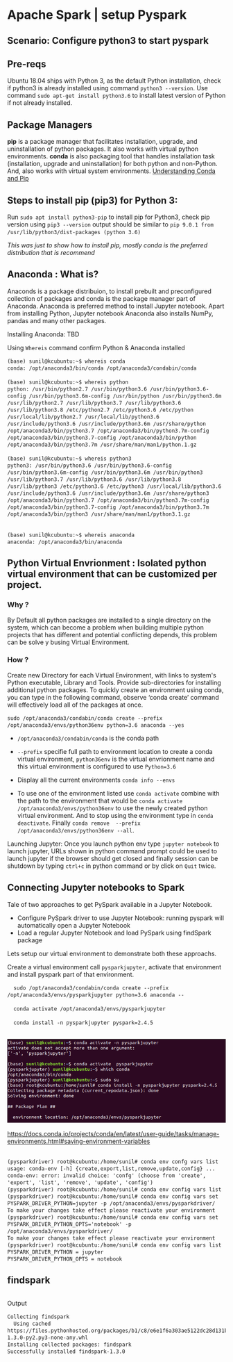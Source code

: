 # Apache Spark | setup Pyspark

## Scenario: Configure python3 to start pyspark

## Pre-reqs
Ubuntu 18.04 ships with Python 3, as the default Python installation, check if python3 is already installed using command ```python3 --version```. Use command ```sudo apt-get install python3.6``` to install latest version of Python if not already installed.  


## Package Managers

**pip** is a package manager that facilitates installation, upgrade, and uninstallation of python packages. It also works with virtual python environments. **conda** is also packaging tool that handles installation task (installation, upgrade and uninstallation) for both python and non-Python. And, also works with virtual system environments.
[Understanding Conda and Pip](https://www.anaconda.com/understanding-conda-and-pip/)

## Steps to install pip (pip3) for Python 3:
Run ```sudo apt install python3-pip``` to install pip for Python3, check pip version using ```pip3 --version```
output should be similar to ```pip 9.0.1 from /usr/lib/python3/dist-packages (python 3.6)```

_This was just to show how to install pip, mostly conda is the preferred distribution that is recommend_

##  Anaconda : What is?
Anaconds is a package distribuion, to install prebuilt and preconfigured collection of packages and conda is the package manager part of Anaconda. Anaconda is preferred method to install Jupyter notebook. Apart from installing Python, Jupyter notebook Anaconda also installs NumPy, pandas and many other packages.

Installing Anaconda:
TBD 

Using `Whereis` command confirm Python & Anaconda installed

```
(base) sunil@kcubuntu:~$ whereis conda
conda: /opt/anaconda3/bin/conda /opt/anaconda3/condabin/conda

(base) sunil@kcubuntu:~$ whereis python
python: /usr/bin/python2.7 /usr/bin/python3.6 /usr/bin/python3.6-config /usr/bin/python3.6m-config /usr/bin/python /usr/bin/python3.6m /usr/lib/python2.7 /usr/lib/python3.7 /usr/lib/python3.6 /usr/lib/python3.8 /etc/python2.7 /etc/python3.6 /etc/python /usr/local/lib/python2.7 /usr/local/lib/python3.6 /usr/include/python3.6 /usr/include/python3.6m /usr/share/python /opt/anaconda3/bin/python3.7 /opt/anaconda3/bin/python3.7m-config /opt/anaconda3/bin/python3.7-config /opt/anaconda3/bin/python /opt/anaconda3/bin/python3.7m /usr/share/man/man1/python.1.gz

(base) sunil@kcubuntu:~$ whereis python3
python3: /usr/bin/python3.6 /usr/bin/python3.6-config /usr/bin/python3.6m-config /usr/bin/python3.6m /usr/bin/python3 /usr/lib/python3.7 /usr/lib/python3.6 /usr/lib/python3.8 /usr/lib/python3 /etc/python3.6 /etc/python3 /usr/local/lib/python3.6 /usr/include/python3.6 /usr/include/python3.6m /usr/share/python3 /opt/anaconda3/bin/python3.7 /opt/anaconda3/bin/python3.7m-config /opt/anaconda3/bin/python3.7-config /opt/anaconda3/bin/python3.7m /opt/anaconda3/bin/python3 /usr/share/man/man1/python3.1.gz


(base) sunil@kcubuntu:~$ whereis anaconda
anaconda: /opt/anaconda3/bin/anaconda
```

## Python Virtual Envrionment : Isolated python virtual environment that can be customized per project.

### Why ?
By Default all python packages are installed to a single directory on the system, which can become a problem when building multiple python projects that has different and potential conflicting depends, this problem can be solve y busing  Virtual Environment.

### How ?
Create new Directory for each Virtual Environment, with links to system's Python executable, Library and Tools. Provide sub-directories for installing additional python packages. To quickly create an environment using conda, you can type in the following command, observe ‘conda create’ command will effectively load all of the packages at once.  

```
sudo /opt/anaconda3/condabin/conda create --prefix /opt/anaconda3/envs/python36env python=3.6 anaconda --yes
```

- `/opt/anaconda3/condabin/conda` is the conda path
- `--prefix` specifie full path to environment location to create a conda virtual environment, `python36env` is the virtual envrionment name and this virtual environment is configured to use `Python=3.6`

- Display all the current environments `conda info --envs`

- To use one of the environment listed use `conda activate` combine with the path to the environment that would be `conda activate /opt/anaconda3/envs/python36env` to use the newly created python virtual environment. And to stop using the environment type in `conda deactivate`. Finally `conda remove  --prefix /opt/anaconda3/envs/python36env --all`.


Launching Jupyter: Once you launch python env type `jupyter notebook` to launch jupyter, URLs shown in python command prompt could be used to launch jupyter if the browser should get closed and finally session can be shutdown by typing `ctrl+c` in python command or by click on `Quit` twice.

## Connecting Jupyter notebooks to Spark
Tale of two approaches to get PySpark available in a Jupyter Notebook.
  - Configure PySpark driver to use Jupyter Notebook: running pyspark will automatically open a Jupyter Notebook
  - Load a regular Jupyter Notebook and load PySpark using findSpark package

Lets setup our virtual environment to demonstrate both these approachs.

Create a virtual environment call `pysparkjupyter`, activate that environment and install pyspark part of that environment.
```
  sudo /opt/anaconda3/condabin/conda create --prefix /opt/anaconda3/envs/pysparkjupyter python=3.6 anaconda --
  
  conda activate /opt/anaconda3/envs/pysparkjupyter
  
  conda install -n pysparkjupyter pyspark=2.4.5
  
```
![Install pyspark in Conda Virtual Environment](./media/pyspark-with-jupyter-02.png)

https://docs.conda.io/projects/conda/en/latest/user-guide/tasks/manage-environments.html#saving-environment-variables



```

(pysparkdriver) root@kcubuntu:/home/sunil# conda env confg vars list
usage: conda-env [-h] {create,export,list,remove,update,config} ...
conda-env: error: invalid choice: 'confg' (choose from 'create', 'export', 'list', 'remove', 'update', 'config')
(pysparkdriver) root@kcubuntu:/home/sunil# conda env config vars list
(pysparkdriver) root@kcubuntu:/home/sunil# conda env config vars set PYSPARK_DRIVER_PYTHON=jupyter -p /opt/anaconda3/envs/pysparkdriver/
To make your changes take effect please reactivate your environment
(pysparkdriver) root@kcubuntu:/home/sunil# conda env config vars set PYSPARK_DRIVER_PYTHON_OPTS='notebook' -p /opt/anaconda3/envs/pysparkdriver/
To make your changes take effect please reactivate your environment
(pysparkdriver) root@kcubuntu:/home/sunil# conda env config vars list
PYSPARK_DRIVER_PYTHON = jupyter
PYSPARK_DRIVER_PYTHON_OPTS = notebook

```

## findspark
```python3 -m pip install findspark
```

Output
```
Collecting findspark
  Using cached https://files.pythonhosted.org/packages/b1/c8/e6e1f6a303ae5122dc28d131b5a67c5eb87cbf8f7ac5b9f87764ea1b1e1e/findspark-1.3.0-py2.py3-none-any.whl
Installing collected packages: findspark
Successfully installed findspark-1.3.0
```


